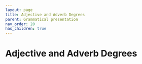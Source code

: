 ```yaml
---
layout: page
title: Adjective and Adverb Degrees
parent: Grammatical presentation
nav_order: 20
has_children: true
---
```


# Adjective and Adverb Degrees
